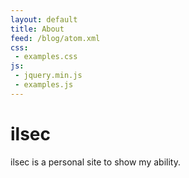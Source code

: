 ```yaml
---
layout: default
title: About
feed: /blog/atom.xml
css:
 - examples.css
js:
 - jquery.min.js
 - examples.js
---
```


# ilsec

ilsec is a personal site to show my ability.
